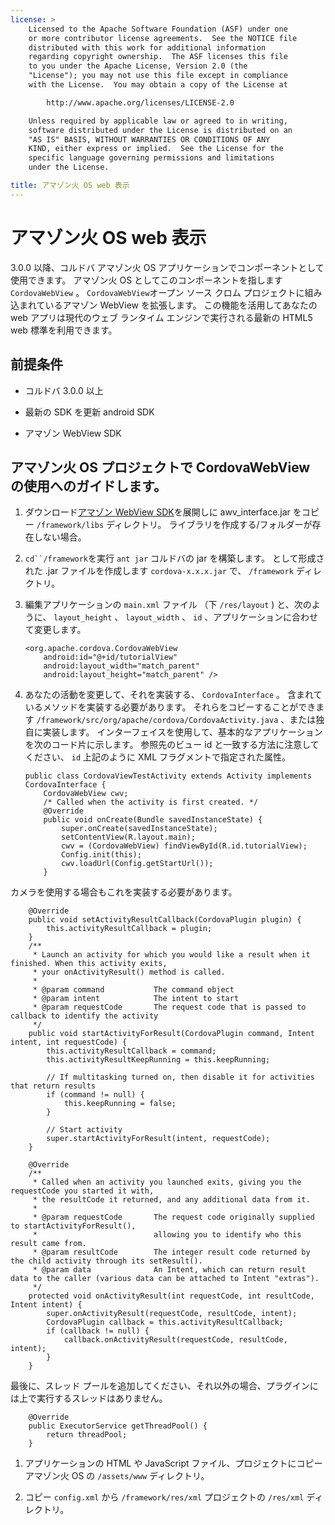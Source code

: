 ```yaml
---
license: >
    Licensed to the Apache Software Foundation (ASF) under one
    or more contributor license agreements.  See the NOTICE file
    distributed with this work for additional information
    regarding copyright ownership.  The ASF licenses this file
    to you under the Apache License, Version 2.0 (the
    "License"); you may not use this file except in compliance
    with the License.  You may obtain a copy of the License at

        http://www.apache.org/licenses/LICENSE-2.0

    Unless required by applicable law or agreed to in writing,
    software distributed under the License is distributed on an
    "AS IS" BASIS, WITHOUT WARRANTIES OR CONDITIONS OF ANY
    KIND, either express or implied.  See the License for the
    specific language governing permissions and limitations
    under the License.

title: アマゾン火 OS web 表示
---
```


# アマゾン火 OS web 表示

3.0.0 以降、コルドバ アマゾン火 OS アプリケーションでコンポーネントとして使用できます。 アマゾン火 OS としてこのコンポーネントを指します `CordovaWebView` 。 `CordovaWebView`オープン ソース クロム プロジェクトに組み込まれているアマゾン WebView を拡張します。 この機能を活用してあなたの web アプリは現代のウェブ ランタイム エンジンで実行される最新の HTML5 web 標準を利用できます。

## 前提条件

*   コルドバ 3.0.0 以上

*   最新の SDK を更新 android SDK

*   アマゾン WebView SDK

## アマゾン火 OS プロジェクトで CordovaWebView の使用へのガイドします。

1.  ダウンロード[アマゾン WebView SDK][1]を展開しに awv_interface.jar をコピー `/framework/libs` ディレクトリ。 ライブラリを作成する/フォルダーが存在しない場合。

2.  `cd``/framework`を実行 `ant jar` コルドバの jar を構築します。 として形成された .jar ファイルを作成します `cordova-x.x.x.jar` で、 `/framework` ディレクトリ。

3.  編集アプリケーションの `main.xml` ファイル （下 `/res/layout` ) と、次のように、 `layout_height` 、 `layout_width` 、 `id` 、アプリケーションに合わせて変更します。
    
        <org.apache.cordova.CordovaWebView
            android:id="@+id/tutorialView"
            android:layout_width="match_parent"
            android:layout_height="match_parent" />
        

4.  あなたの活動を変更して、それを実装する、 `CordovaInterface` 。 含まれているメソッドを実装する必要があります。 それらをコピーすることができます `/framework/src/org/apache/cordova/CordovaActivity.java` 、または独自に実装します。 インターフェイスを使用して、基本的なアプリケーションを次のコード片に示します。 参照先のビュー id と一致する方法に注意してください、 `id` 上記のように XML フラグメントで指定された属性。
    
        public class CordovaViewTestActivity extends Activity implements CordovaInterface {
            CordovaWebView cwv;
            /* Called when the activity is first created. */
            @Override
            public void onCreate(Bundle savedInstanceState) {
                super.onCreate(savedInstanceState);
                setContentView(R.layout.main);
                cwv = (CordovaWebView) findViewById(R.id.tutorialView);
                Config.init(this);
                cwv.loadUrl(Config.getStartUrl());
            }
        

 [1]: https://developer.amazon.com/sdk/fire/IntegratingAWV.html#installawv

カメラを使用する場合もこれを実装する必要があります。

        @Override
        public void setActivityResultCallback(CordovaPlugin plugin) {
            this.activityResultCallback = plugin;
        }
        /**
         * Launch an activity for which you would like a result when it finished. When this activity exits,
         * your onActivityResult() method is called.
         *
         * @param command           The command object
         * @param intent            The intent to start
         * @param requestCode       The request code that is passed to callback to identify the activity
         */
        public void startActivityForResult(CordovaPlugin command, Intent intent, int requestCode) {
            this.activityResultCallback = command;
            this.activityResultKeepRunning = this.keepRunning;
    
            // If multitasking turned on, then disable it for activities that return results
            if (command != null) {
                this.keepRunning = false;
            }
    
            // Start activity
            super.startActivityForResult(intent, requestCode);
        }
    
        @Override
        /**
         * Called when an activity you launched exits, giving you the requestCode you started it with,
         * the resultCode it returned, and any additional data from it.
         *
         * @param requestCode       The request code originally supplied to startActivityForResult(),
         *                          allowing you to identify who this result came from.
         * @param resultCode        The integer result code returned by the child activity through its setResult().
         * @param data              An Intent, which can return result data to the caller (various data can be attached to Intent "extras").
         */
        protected void onActivityResult(int requestCode, int resultCode, Intent intent) {
            super.onActivityResult(requestCode, resultCode, intent);
            CordovaPlugin callback = this.activityResultCallback;
            if (callback != null) {
                callback.onActivityResult(requestCode, resultCode, intent);
            }
        }
    

最後に、スレッド プールを追加してください、それ以外の場合、プラグインには上で実行するスレッドはありません。

        @Override
        public ExecutorService getThreadPool() {
            return threadPool;
        }
    

1.  アプリケーションの HTML や JavaScript ファイル、プロジェクトにコピー アマゾン火 OS の `/assets/www` ディレクトリ。

2.  コピー `config.xml` から `/framework/res/xml` プロジェクトの `/res/xml` ディレクトリ。